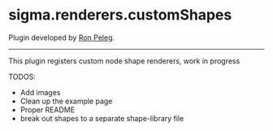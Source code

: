 sigma.renderers.customShapes
==================

Plugin developed by [Ron Peleg](https://github.com/rpeleg1970).

---
This plugin registers custom node shape renderers, work in progress

TODOS:
* Add images
* Clean up the example page
* Proper README
* break out shapes to a separate shape-library file
